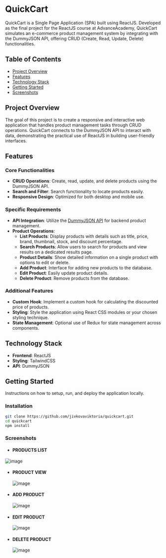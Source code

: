 # QuickCart

QuickCart is a Single Page Application (SPA) built using ReactJS. Developed as the final project for the ReactJS course at AdvanceAcademy, QuickCart simulates an e-commerce product management system by integrating with the DummyJSON API, offering CRUD (Create, Read, Update, Delete) functionalities.

## Table of Contents
- [Project Overview](#project-overview)
- [Features](#features)
- [Technology Stack](#technology-stack)
- [Getting Started](#getting-started)
- [Screenshots](#screenshots)

## Project Overview
The goal of this project is to create a responsive and interactive web application that handles product management tasks through CRUD operations. QuickCart connects to the DummyJSON API to interact with data, demonstrating the practical use of ReactJS in building user-friendly interfaces.

## Features

### Core Functionalities
- **CRUD Operations**: Create, read, update, and delete products using the DummyJSON API.
- **Search and Filter**: Search functionality to locate products easily.
- **Responsive Design**: Optimized for both desktop and mobile use.

### Specific Requirements
- **API Integration**: Utilize the [DummyJSON API](https://dummyjson.com/docs/products) for backend product management.
- **Product Operations**:
  - **List Products**: Display products with details such as title, price, brand, thumbnail, stock, and discount percentage.
  - **Search Products**: Allow users to search for products and view results on a dedicated results page.
  - **Product Details**: Show detailed information on a single product with options to edit or delete.
  - **Add Product**: Interface for adding new products to the database.
  - **Edit Product**: Easily update product details.
  - **Delete Product**: Remove products from the database.

### Additional Features
- **Custom Hook**: Implement a custom hook for calculating the discounted price of products.
- **Styling**: Style the application using React CSS modules or your chosen styling technique.
- **State Management**: Optional use of Redux for state management across components.

## Technology Stack
- **Frontend**: ReactJS
- **Styling**: TailwindCSS
- **API**: DummyJSON

## Getting Started
Instructions on how to setup, run, and deploy the application locally.

### Installation
```bash
git clone https://github.com/jivkovaviktoria/quickcart.git
cd quickcart
npm install
```

### Screenshots

- #### PRODUCTS LIST
![image](https://github.com/jivkovaviktoria/QuickCart/assets/85957657/6bb045b3-c448-438f-9172-fddef016ee1b)

- #### PRODUCT VIEW
  ![image](https://github.com/jivkovaviktoria/QuickCart/assets/85957657/2d2d9862-e1b8-4715-b3df-b7d14ce8042c)

- #### ADD PRODUCT
  ![image](https://github.com/jivkovaviktoria/QuickCart/assets/85957657/6dc5345b-bf74-4598-804a-9f506626b95e)

- #### EDIT PRODUCT
  ![image](https://github.com/jivkovaviktoria/QuickCart/assets/85957657/b3d03294-ef7e-4aff-b969-73cd85fd0ab9)

- #### DELETE PRODUCT
  ![image](https://github.com/jivkovaviktoria/QuickCart/assets/85957657/7e0ee9fa-0d30-4a27-ab2f-7dff2a162cf0)


